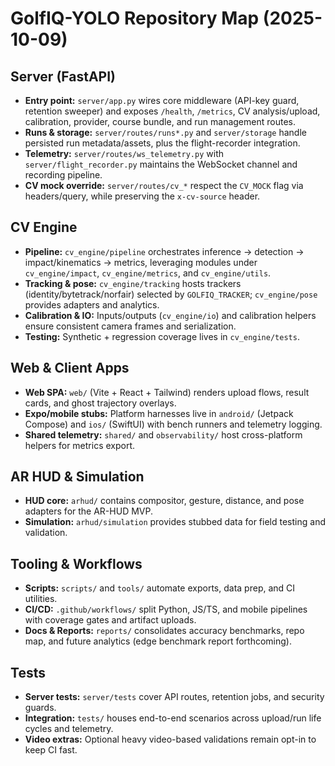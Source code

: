 # GolfIQ-YOLO Repository Map (2025-10-09)

## Server (FastAPI)
- **Entry point:** `server/app.py` wires core middleware (API-key guard, retention sweeper) and exposes `/health`, `/metrics`, CV analysis/upload, calibration, provider, course bundle, and run management routes.
- **Runs & storage:** `server/routes/runs*.py` and `server/storage` handle persisted run metadata/assets, plus the flight-recorder integration.
- **Telemetry:** `server/routes/ws_telemetry.py` with `server/flight_recorder.py` maintains the WebSocket channel and recording pipeline.
- **CV mock override:** `server/routes/cv_*` respect the `CV_MOCK` flag via headers/query, while preserving the `x-cv-source` header.

## CV Engine
- **Pipeline:** `cv_engine/pipeline` orchestrates inference → detection → impact/kinematics → metrics, leveraging modules under `cv_engine/impact`, `cv_engine/metrics`, and `cv_engine/utils`.
- **Tracking & pose:** `cv_engine/tracking` hosts trackers (identity/bytetrack/norfair) selected by `GOLFIQ_TRACKER`; `cv_engine/pose` provides adapters and analytics.
- **Calibration & IO:** Inputs/outputs (`cv_engine/io`) and calibration helpers ensure consistent camera frames and serialization.
- **Testing:** Synthetic + regression coverage lives in `cv_engine/tests`.

## Web & Client Apps
- **Web SPA:** `web/` (Vite + React + Tailwind) renders upload flows, result cards, and ghost trajectory overlays.
- **Expo/mobile stubs:** Platform harnesses live in `android/` (Jetpack Compose) and `ios/` (SwiftUI) with bench runners and telemetry logging.
- **Shared telemetry:** `shared/` and `observability/` host cross-platform helpers for metrics export.

## AR HUD & Simulation
- **HUD core:** `arhud/` contains compositor, gesture, distance, and pose adapters for the AR-HUD MVP.
- **Simulation:** `arhud/simulation` provides stubbed data for field testing and validation.

## Tooling & Workflows
- **Scripts:** `scripts/` and `tools/` automate exports, data prep, and CI utilities.
- **CI/CD:** `.github/workflows/` split Python, JS/TS, and mobile pipelines with coverage gates and artifact uploads.
- **Docs & Reports:** `reports/` consolidates accuracy benchmarks, repo map, and future analytics (edge benchmark report forthcoming).

## Tests
- **Server tests:** `server/tests` cover API routes, retention jobs, and security guards.
- **Integration:** `tests/` houses end-to-end scenarios across upload/run life cycles and telemetry.
- **Video extras:** Optional heavy video-based validations remain opt-in to keep CI fast.
